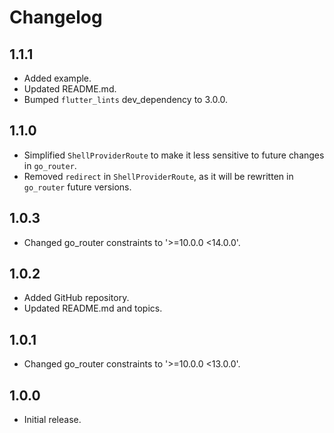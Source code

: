 # Changelog

## 1.1.1

* Added example.
* Updated README.md.
* Bumped `flutter_lints` dev_dependency to 3.0.0.

## 1.1.0

* Simplified `ShellProviderRoute` to make it less sensitive to future changes in `go_router`.
* Removed `redirect` in `ShellProviderRoute`, as it will be rewritten in `go_router` future versions.

## 1.0.3

* Changed go_router constraints to '>=10.0.0 <14.0.0'.

## 1.0.2

* Added GitHub repository.
* Updated README.md and topics.

## 1.0.1

* Changed go_router constraints to '>=10.0.0 <13.0.0'.

## 1.0.0

* Initial release.
